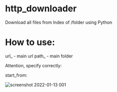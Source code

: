 # http_downloader
Download all files from Index of /folder using Python

# How to use:

url_ - main url
path_ - main folder

Attention, specify correctly: 

start_from:

![screenshot 2022-01-13 001](https://user-images.githubusercontent.com/43276090/149260982-8e3c8661-b0cd-4ce1-bea2-3513be262335.png)
